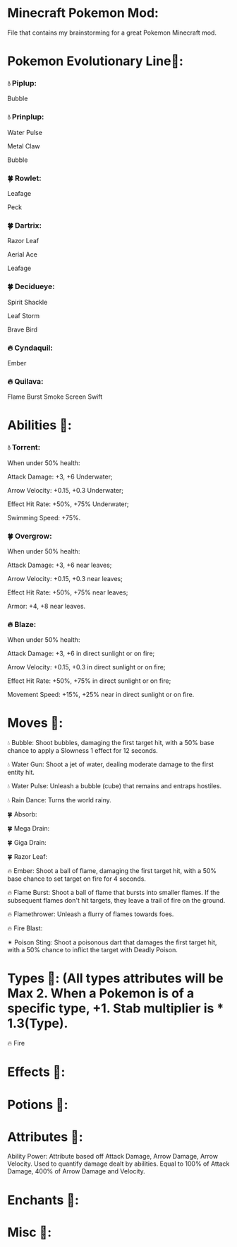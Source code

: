 # Minecraft Pokemon Mod:
File that contains my brainstorming for a great Pokemon Minecraft mod.
# Pokemon Evolutionary Line💭:
### 💧 Piplup:
Bubble
### 💧 Prinplup:
Water Pulse

Metal Claw

Bubble

### 🍀 Rowlet:
Leafage

Peck
### 🍀 Dartrix:
Razor Leaf

Aerial Ace

Leafage
### 🍀 Decidueye:
Spirit Shackle

Leaf Storm

Brave Bird

### 🔥 Cyndaquil:
Ember
### 🔥 Quilava:
Flame Burst
Smoke Screen
Swift

# Abilities 💭:
### 💧 Torrent:
When under 50% health:

Attack Damage: +3, +6 Underwater;

Arrow Velocity: +0.15, +0.3 Underwater;

Effect Hit Rate: +50%, +75% Underwater;

Swimming Speed: +75%.

### 🍀 Overgrow:
When under 50% health:

Attack Damage: +3, +6 near leaves;

Arrow Velocity: +0.15, +0.3 near leaves;

Effect Hit Rate: +50%, +75% near leaves;

Armor: +4, +8 near leaves.
### 🔥 Blaze:
When under 50% health:

Attack Damage: +3, +6 in direct sunlight or on fire;

Arrow Velocity: +0.15, +0.3 in direct sunlight or on fire;

Effect Hit Rate: +50%, +75% in direct sunlight or on fire;

Movement Speed: +15%, +25% near in direct sunlight or on fire.
# Moves 💭:
💧 Bubble: Shoot bubbles, damaging the first target hit, with a 50% base chance to apply a Slowness 1 effect for 12 seconds.

💧 Water Gun: Shoot a jet of water, dealing moderate damage to the first entity hit.

💧 Water Pulse: Unleash a bubble (cube) that remains and entraps hostiles.

💧 Rain Dance: Turns the world rainy.

🍀 Absorb:

🍀 Mega Drain:

🍀 Giga Drain:

🍀 Razor Leaf:

🔥 Ember: Shoot a ball of flame, damaging the first target hit, with a 50% base chance to set target on fire for 4 seconds.

🔥 Flame Burst: Shoot a ball of flame that bursts into smaller flames. If the subsequent flames don't hit targets, they leave a trail of fire on the ground.

🔥 Flamethrower: Unleash a flurry of flames towards foes.

🔥 Fire Blast:

✴ Poison Sting: Shoot a poisonous dart that damages the first target hit, with a 50% chance to inflict the target with Deadly Poison.

# Types 💭: (All types attributes will be Max 2. When a Pokemon is of a specific type, +1. Stab multiplier is * 1.3(Type).

🔥 Fire

# Effects 💭:

# Potions 💭:

# Attributes 💭:

Ability Power: Attribute based off Attack Damage, Arrow Damage, Arrow Velocity. Used to quantify damage dealt by abilities. Equal to 100% of Attack Damage, 400% of Arrow Damage and Velocity.

# Enchants 💭:

# Misc 💭:
